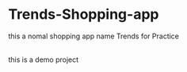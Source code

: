 # Trends-Shopping-app
this a nomal shopping app name Trends for Practice

<br/>
this is a demo project
